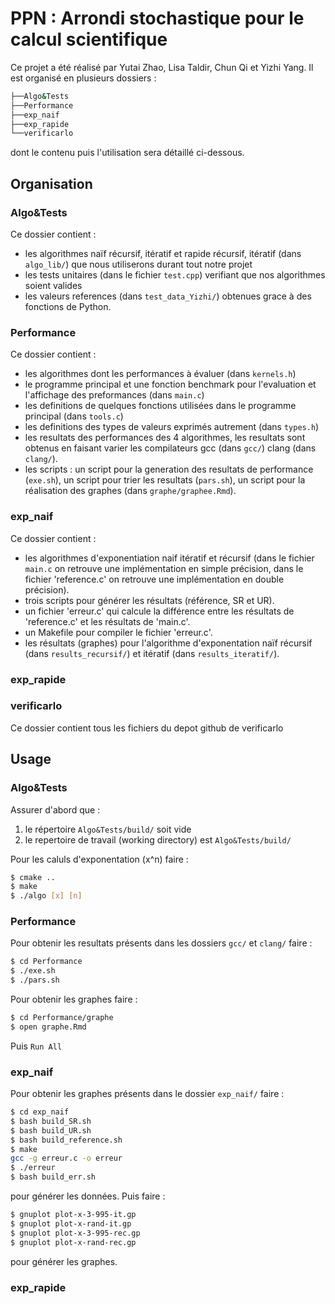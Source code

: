 # PPN : Arrondi stochastique pour le calcul scientifique


Ce projet a été réalisé par Yutai Zhao, Lisa Taldir, Chun Qi et Yizhi Yang.
Il est organisé en plusieurs dossiers : 

```bash
├──Algo&Tests
├──Performance
├──exp_naif
├──exp_rapide
└──verificarlo
```
dont le contenu puis l'utilisation sera détaillé ci-dessous.

## Organisation 

### Algo&Tests

Ce dossier contient : 
- les algorithmes naïf récursif, itératif et rapide récursif, itératif (dans `algo_lib/`) que nous utiliserons durant tout notre projet
- les tests unitaires (dans le fichier `test.cpp`) verifiant que nos algorithmes soient valides
- les valeurs references (dans `test_data_Yizhi/`) obtenues grace à des fonctions de Python. 

### Performance

Ce dossier contient : 
- les algorithmes dont les performances à évaluer (dans `kernels.h`)
- le programme principal et une fonction benchmark pour l'evaluation et l'affichage des preformances (dans `main.c`)
- les definitions de quelques fonctions utilisées dans le programme principal (dans `tools.c`)
- les definitions des types de valeurs exprimés autrement (dans `types.h`) 
- les resultats des performances des 4 algorithmes, les resultats sont obtenus en faisant varier les compilateurs gcc (dans `gcc/`) clang (dans `clang/`).
- les scripts : un script pour la generation des resultats de performance (`exe.sh`), un script pour trier les resultats (`pars.sh`), un script pour la réalisation des graphes (dans `graphe/graphee.Rmd`).

### exp_naif

Ce dossier contient :
 - les algorithmes d'exponentiation naif itératif et récursif (dans le fichier `main.c` on retrouve une implémentation en simple précision, dans le fichier 'reference.c' on retrouve une implémentation en double précision).
 - trois scripts pour générer les résultats (référence, SR et UR).
 - un fichier 'erreur.c' qui calcule la différence entre les résultats de 'reference.c' et les résultats de 'main.c'.
 - un Makefile pour compiler le fichier 'erreur.c'.
 - les résultats (graphes) pour l'algorithme d'exponentation naïf récursif (dans `results_recursif/`) et itératif (dans `results_iteratif/`). 

### exp_rapide

### verificarlo

Ce dossier contient tous les fichiers du depot github de verificarlo

## Usage

### Algo&Tests

Assurer d'abord que : 
1. le répertoire `Algo&Tests/build/` soit vide 
2. le repertoire de travail (working directory) est `Algo&Tests/build/`


Pour les caluls d'exponentation (x^n) faire :
```bash
$ cmake ..
$ make
$ ./algo [x] [n]
```

### Performance

Pour obtenir les resultats présents dans les dossiers `gcc/` et `clang/` faire :

```bash
$ cd Performance
$ ./exe.sh
$ ./pars.sh
```

Pour obtenir les graphes faire :

```bash
$ cd Performance/graphe
$ open graphe.Rmd
``` 
Puis `Run All`

### exp_naif

Pour obtenir les graphes présents dans le dossier `exp_naif/` faire :

```bash
$ cd exp_naif
$ bash build_SR.sh
$ bash build_UR.sh
$ bash build_reference.sh
$ make
gcc -g erreur.c -o erreur
$ ./erreur
$ bash build_err.sh
```

pour générer les données. Puis faire :

```bash
$ gnuplot plot-x-3-995-it.gp
$ gnuplot plot-x-rand-it.gp
$ gnuplot plot-x-3-995-rec.gp
$ gnuplot plot-x-rand-rec.gp
```
pour générer les graphes.

### exp_rapide
